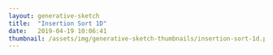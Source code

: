 ```yaml
---
layout: generative-sketch
title:  "Insertion Sort 1D"
date:   2019-04-19 10:06:41
thumbnail: /assets/img/generative-sketch-thumbnails/insertion-sort-1d.png
---
```


<script>

let sketch = function(p) {

    /*********************/
    /*** INIT VARIABLE ***/
    /*********************/

    const w = 600,
          h = 400;

    const n = 200;

    let v = [],
        sort_ix = 0;

    /********************************/
    /*** DECLARE HELPER FUNCTIONS ***/
    /********************************/

    function float_list(start, end, step) {
        let l = [start];
        while (l[l.length - 1] < end) {
            l.push(l[l.length - 1] + step);
        }
        return l;
    }

    function shuffle_float_array(array) {
        for (let i = 0; i < array.length; i++) {
            let j = Math.floor(Math.random() * (i + 1));
            let v = array[j];
            array[j] = array[i];
            array[i] = v;
        }
        return array;
    }

    /*********************/
    /*** DEFINE SKETCH ***/
    /*********************/

    p.setup = function() {
        p.createCanvas(w, h);
        p.frameRate(30);
        p.noStroke();

        v = shuffle_float_array(float_list(0, 1, 1 / n));
    };

    p.draw = function() {
        let v_sort = v.splice(0, sort_ix + 1);
        v_sort.sort();
        v = v_sort.concat(v);
  
        for (let i = 0; i < n; i++) {
            p.fill(p.lerpColor(p.color("#77bdee"), p.color(255, 110, 108), v[i]));
            p.rect(i * w / n, 0, w / n, h);
        }
          
        if (sort_ix < v.length - 1) sort_ix++;
        else {
            sort_ix = 0;
            v = shuffle_float_array(v);
        }
    };

}

new p5(sketch, 'p5-container');

</script>